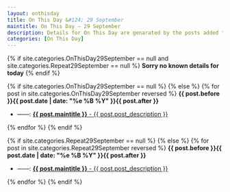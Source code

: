 ```yaml
---
layout: onthisday
title: On This Day &#124; 29 September
maintitle: On This Day — 29 September
description: Details for On This Day are genarated by the posts added to the website so the content is subject to changes/updates over time.
categories: [On This Day]
---
```


{% if site.categories.OnThisDay29September == null and site.categories.Repeat29September == null %}
<strong>Sorry no known details for today</strong>
{% endif %}

{% if site.categories.OnThisDay29September == null %}
{% else %}
{% for post in site.categories.OnThisDay29September reversed %}
<strong>{{ post.before }}{{ post.date | date: "%e %B %Y" }}{{ post.after }}</strong>
<ul>
<li> ——: <a href="{{ post.url }}"><strong>{{ post.maintitle }}</strong> - {{ post.post_description }}</a></li>
</ul>
{% endfor %}
{% endif %}

{% if site.categories.Repeat29September == null %}
{% else %}
{% for post in site.categories.Repeat29September reversed %}
<strong>{{ post.before }}{{ post.date | date: "%e %B %Y" }}{{ post.after }}</strong>
<ul>
<li> ——: <a href="{{ post.url }}"><strong>{{ post.maintitle }}</strong> - {{ post.post_description }}</a></li>
</ul>
{% endfor %}
{% endif %}
